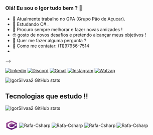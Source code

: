 ### Olá! Eu sou o Igor tudo bem ? 👋

- 🔭 Atualmente trabalho no GPA (Grupo Pão de Açucar).
- 🌱 Estudando C# .
- 👯 Procuro sempre melhorar e fazer novas amizades ! 
- 🤓 gosto de novos desafios e pretendo alcançar meus objetivos !
- 💬 Quer me fazer alguma pergunta ?
- 📱 Como me contatar: (11)97956-7514
- 
-->

[![linkedin](https://img.shields.io/badge/LinkedIn-0077B5?style=for-the-badge&logo=linkedin&logoColor=white)](https://www.linkedin.com/in/igorsilva2/)
[![Discord](https://img.shields.io/badge/Discord-7289DA?style=for-the-badge&logo=discord&logoColor=white)](https://discord.gg/63JDgcJYZD" )
[![Gmail](https://img.shields.io/badge/Gmail-D14836?style=for-the-badge&logo=gmail&logoColor=white)](mailto:boxigor14@gmail.com )
[![Instagram](https://img.shields.io/badge/Instagram-E4405F?style=for-the-badge&logo=instagram&logoColor=white)](https://www.instagram.com/igorr_silva2)
[![Watzap](https://img.shields.io/badge/WhatsApp-25D366?style=for-the-badge&logo=whatsapp&logoColor=white)](https://www.linkedin.com/in/igorsilva2/ )

![IgorSilvaa2 GitHub stats](https://github-readme-stats.vercel.app/api?username=IgorSilvaa2&show_icons=true&theme=tokyonight)
## Tecnologias que estudo !!
![IgorSilvaa2 GitHub stats](https://github-readme-stats.vercel.app/api/top-langs/?username=IgorSilvaa2&layout=compact&langs_count=7&theme=tokyonight)

<div>
<div style="display: inline_block"><br/>   
  <img align="center" alt="Rafa-Csharp" height="30" width="40" src="https://raw.githubusercontent.com/devicons/devicon/master/icons/csharp/csharp-original.svg">
  <img align="center" alt="Rafa-Csharp" height="30" width="40" src="https://cdn.jsdelivr.net/gh/devicons/devicon/icons/c/c-original.svg">
  <img align="center" alt="Rafa-Csharp" height="30" width="40" src="https://cdn.jsdelivr.net/gh/devicons/devicon/icons/dotnetcore/dotnetcore-original.svg">
  <img align="center" alt="Rafa-Csharp" height="30" width="40" src="https://cdn.jsdelivr.net/gh/devicons/devicon/icons/photoshop/photoshop-plain.svg">
  <img align="center" alt="Rafa-Csharp" height="30" width="40" src="https://cdn.jsdelivr.net/gh/devicons/devicon/icons/illustrator/illustrator-plain.svg">
  





